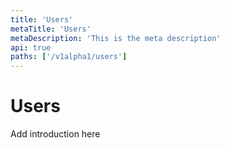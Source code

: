 ```yaml
---
title: 'Users'
metaTitle: 'Users'
metaDescription: 'This is the meta description'
api: true
paths: ['/v1alpha1/users']
---
```


# Users

Add introduction here
